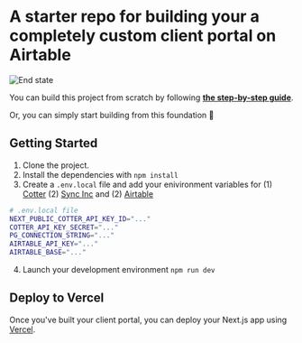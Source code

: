 # A starter repo for building your a completely custom client portal on Airtable

![End state](https://docs.syncinc.so/assets/client-portal/01.png)

You can build this project from scratch by following **[the step-by-step guide](https://docs.syncinc.so/playbooks/client-portal)**.

Or, you can simply start building from this foundation 🚀

## Getting Started

1. Clone the project.
2. Install the dependencies with `npm install`
3. Create a `.env.local` file and add your enivironment variables for (1) [Cotter](https://www.cotter.app/) (2) [Sync Inc](https://syncinc.so) and (2) [Airtable](https://airtable.com)

```bash
# .env.local file
NEXT_PUBLIC_COTTER_API_KEY_ID="..."
COTTER_API_KEY_SECRET="..."
PG_CONNECTION_STRING="..."
AIRTABLE_API_KEY="..."
AIRTABLE_BASE="..."
```
4. Launch your development environment `npm run dev`

## Deploy to Vercel
Once you've built your client portal, you can deploy your Next.js app using [Vercel](https://vercel.com/new?utm_medium=default-template&filter=next.js&utm_source=create-next-app&utm_campaign=create-next-app-readme).
